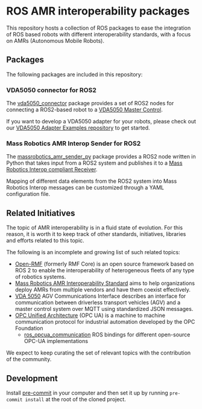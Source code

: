 # ROS AMR interoperability packages

This repository hosts a collection of ROS packages to ease
the integration of ROS based robots with different interoperability
standards, with a focus on AMRs (Autonomous Mobile Robots).

## Packages

The following packages are included in this repository:

### VDA5050 connector for ROS2

The [vda5050_connector](https://github.com/inorbit-ai/ros_amr_interop/tree/galactic-devel/vda5050_connector#readme)
package provides a set of ROS2 nodes for connecting a ROS2-based robot to a [VDA5050 Master Control](https://github.com/VDA5050/VDA5050/blob/main/VDA5050_EN.md#-5-process-and-content-of-communication).

If you want to develop a VDA5050 adapter for your robots, please check out our [VDA5050 Adapter Examples repository](https://github.com/inorbit-ai/vda5050_adapter_examples) to get started.

### Mass Robotics AMR Interop Sender for ROS2

The [massrobotics_amr_sender_py](https://github.com/inorbit-ai/ros_amr_interop/tree/foxy-devel/massrobotics_amr_sender_py#readme)
package provides a ROS2 node written in Python that takes input from a
ROS2 system and publishes it to a [Mass Robotics Interop compliant
Receiver](https://github.com/MassRobotics-AMR/AMR_Interop_Standard/tree/main/MassRobotics-AMR-Receiver).

Mapping of different data elements from the ROS2 system into Mass
Robotics Interop messages can be customized through a YAML configuration
file.

## Related Initiatives

The topic of AMR interoperability is in a fluid state of evolution. For this reason, it is worth it to keep track of other standards, initiatives, libraries and efforts related to this topic.

The following is an incomplete and growing list of such related topics:

 * [Open-RMF](https://osrf.github.io/ros2multirobotbook/) (formerly RMF Core) is an
 open source framework based on ROS 2 to enable the interoperability of heterogeneous
 fleets of any type of robotics systems.
 * [Mass Robotics AMR Interoperability Standard](https://github.com/MassRobotics-AMR/AMR_Interop_Standard) aims to help organizations deploy AMRs from multiple vendors and have them coexist effectively.
 * [VDA 5050](https://github.com/VDA5050/VDA5050)
 AGV Communications Interface describes an interface for communication between driverless
 transport vehicles (AGV) and a master control system over MQTT using standardized
 JSON messages.
 * [OPC Unified Architecture](https://opcfoundation.org/about/opc-technologies/opc-ua/)
   (OPC UA) is a machine to machine communication protocol for industrial
 automation developed by the OPC Foundation
   * [ros_opcua_communication](http://wiki.ros.org/ros_opcua_communication) ROS bindings for different open-source OPC-UA implementations

We expect to keep curating the set of relevant topics with the contribution of the community.

## Development

Install [pre-commit](https://pre-commit.com/) in your computer and then set it up by running `pre-commit install` at the root of the cloned project.
